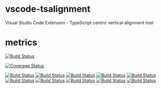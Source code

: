 # vscode-tsalignment
Visual Studio Code Extension - TypeScript centric vertical alignment tool

# metrics
[![Build Status](https://travis-ci.org/truhlikfredy/vscode-tsalignment.svg?branch=master)](https://travis-ci.org/truhlikfredy/vscode-tsalignment)

[![Coverage Status](https://coveralls.io/repos/github/truhlikfredy/vscode-tsalignment/badge.svg?branch=master)](https://coveralls.io/github/truhlikfredy/vscode-tsalignment?branch=master)

[![Build Status](https://sonarcloud.io/api/project_badges/measure?project=ts-align&metric=alert_status)](https://sonarcloud.io/dashboard?id=ts-align) 
[![Build Status](https://sonarcloud.io/api/project_badges/measure?project=ts-align&metric=bugs)](https://sonarcloud.io/dashboard?id=ts-align)
[![Build Status](https://sonarcloud.io/api/project_badges/measure?project=ts-align&metric=code_smells)](https://sonarcloud.io/dashboard?id=ts-align)
[![Build Status](https://sonarcloud.io/api/project_badges/measure?project=ts-align&metric=duplicated_lines_density)](https://sonarcloud.io/dashboard?id=ts-align)
[![Build Status](https://sonarcloud.io/api/project_badges/measure?project=ts-align&metric=ncloc)](https://sonarcloud.io/dashboard?id=ts-align)
[![Build Status](https://sonarcloud.io/api/project_badges/measure?project=ts-align&metric=sqale_rating)](https://sonarcloud.io/dashboard?id=ts-align)
[![Build Status](https://sonarcloud.io/api/project_badges/measure?project=ts-align&metric=reliability_rating)](https://sonarcloud.io/dashboard?id=ts-align)
[![Build Status](https://sonarcloud.io/api/project_badges/measure?project=ts-align&metric=security_rating)](https://sonarcloud.io/dashboard?id=ts-align)
[![Build Status](https://sonarcloud.io/api/project_badges/measure?project=ts-align&metric=sqale_index)](https://sonarcloud.io/dashboard?id=ts-align)
[![Build Status](https://sonarcloud.io/api/project_badges/measure?project=ts-align&metric=vulnerabilities)](https://sonarcloud.io/dashboard?id=ts-align)

